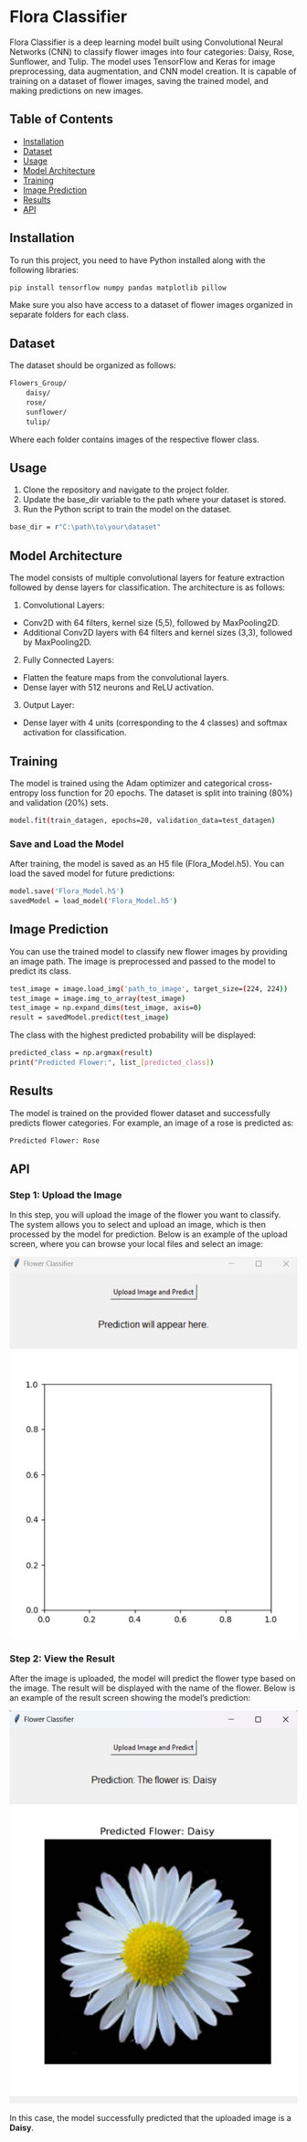 # Flora Classifier

Flora Classifier is a deep learning model built using Convolutional Neural Networks (CNN) to classify flower images into four categories: Daisy, Rose, Sunflower, and Tulip. The model uses TensorFlow and Keras for image preprocessing, data augmentation, and CNN model creation. It is capable of training on a dataset of flower images, saving the trained model, and making predictions on new images.

## Table of Contents
- [Installation](#installation)
- [Dataset](#dataset)
- [Usage](#usage)
- [Model Architecture](#model-architecture)
- [Training](#training)
- [Image Prediction](#image-prediction)
- [Results](#results)
- [API](#api)

## Installation

To run this project, you need to have Python installed along with the following libraries:

```bash
pip install tensorflow numpy pandas matplotlib pillow
```
Make sure you also have access to a dataset of flower images organized in separate folders for each class.

## Dataset
The dataset should be organized as follows:
```bash
Flowers_Group/
    daisy/
    rose/
    sunflower/
    tulip/
```
Where each folder contains images of the respective flower class.

## Usage
1. Clone the repository and navigate to the project folder.
2. Update the base_dir variable to the path where your dataset is stored.
3. Run the Python script to train the model on the dataset.
```bash
base_dir = r"C:\path\to\your\dataset"
```
## Model Architecture
The model consists of multiple convolutional layers for feature extraction followed by dense layers for classification. The architecture is as follows:
1. Convolutional Layers:
  - Conv2D with 64 filters, kernel size (5,5), followed by MaxPooling2D.
  - Additional Conv2D layers with 64 filters and kernel sizes (3,3), followed by MaxPooling2D.

2. Fully Connected Layers:
  - Flatten the feature maps from the convolutional layers.
  - Dense layer with 512 neurons and ReLU activation.

3. Output Layer:
  - Dense layer with 4 units (corresponding to the 4 classes) and softmax activation for classification.
## Training
The model is trained using the Adam optimizer and categorical cross-entropy loss function for 20 epochs. The dataset is split into training (80%) and validation (20%) sets.
```bash
model.fit(train_datagen, epochs=20, validation_data=test_datagen)
```
### Save and Load the Model
After training, the model is saved as an H5 file (Flora_Model.h5). You can load the saved model for future predictions:
```bash
model.save('Flora_Model.h5')
savedModel = load_model('Flora_Model.h5')
```
## Image Prediction
You can use the trained model to classify new flower images by providing an image path. The image is preprocessed and passed to the model to predict its class.
```bash
test_image = image.load_img('path_to_image', target_size=(224, 224))
test_image = image.img_to_array(test_image)
test_image = np.expand_dims(test_image, axis=0)
result = savedModel.predict(test_image)
```
The class with the highest predicted probability will be displayed:
```bash
predicted_class = np.argmax(result)
print("Predicted Flower:", list_[predicted_class])
```
## Results
The model is trained on the provided flower dataset and successfully predicts flower categories. For example, an image of a rose is predicted as:
```bash
Predicted Flower: Rose
```
## API
### Step 1: Upload the Image
In this step, you will upload the image of the flower you want to classify. The system allows you to select and upload an image, which is then processed by the model for prediction. Below is an example of the upload screen, where you can browse your local files and select an image:

![Alt text](images/Screenshot_1.png)

### Step 2: View the Result
After the image is uploaded, the model will predict the flower type based on the image. The result will be displayed with the name of the flower. Below is an example of the result screen showing the model’s prediction:

![Alt text](images/Screenshot_2.png)

In this case, the model successfully predicted that the uploaded image is a **Daisy**.

